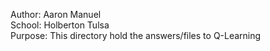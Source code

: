 Author: Aaron Manuel<br/>
School: Holberton Tulsa<br/>
Purpose: This directory hold the answers/files to Q-Learning<br/>
